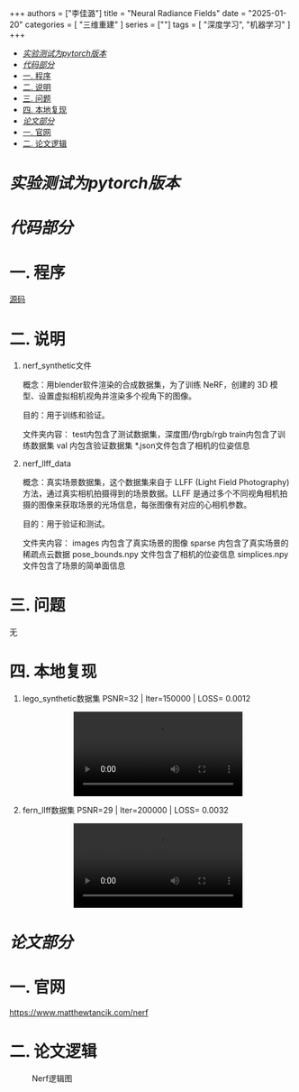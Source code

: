+++
authors = ["李佳潞"]
title = "Neural Radiance Fields"
date = "2025-01-20"
categories = [
    "三维重建"
]
series = [""]
tags = [
   "深度学习", "机器学习"
]
+++

- [*实验测试为pytorch版本*](#实验测试为pytorch版本)
- [*代码部分*](#代码部分)
- [一. 程序](#一-程序)
- [二. 说明](#二-说明)
- [三. 问题](#三-问题)
- [四. 本地复现](#四-本地复现)
- [*论文部分*](#论文部分)
- [一. 官网](#一-官网)
- [二. 论文逻辑](#二-论文逻辑)

# *实验测试为pytorch版本*

# *代码部分*

# 一. 程序

[源码](https://github.com/yenchenlin/nerf-pytorch)

# 二. 说明

1. nerf_synthetic文件
   
    概念：用blender软件渲染的合成数据集，为了训练 NeRF，创建的 3D 模型、设置虚拟相机视角并渲染多个视角下的图像。

    目的：用于训练和验证。

    文件夹内容：
    test内包含了测试数据集，深度图/伪rgb/rgb
    train内包含了训练数据集
    val 内包含验证数据集
    *.json文件包含了相机的位姿信息
   
2. nerf_llff_data
   
    概念：真实场景数据集，这个数据集来自于 LLFF (Light Field Photography) 方法，通过真实相机拍摄得到的场景数据。LLFF 是通过多个不同视角相机拍摄的图像来获取场景的光场信息，每张图像有对应的心相机参数。

    目的：用于验证和测试。

    文件夹内容：
    images 内包含了真实场景的图像
    sparse 内包含了真实场景的稀疏点云数据
    pose_bounds.npy 文件包含了相机的位姿信息
    simplices.npy 文件包含了场景的简单面信息

# 三. 问题

无

# 四. 本地复现

1. lego_synthetic数据集
   PSNR=32 | Iter=150000 | LOSS= 0.0012
   <div class="container" style="display: flex; justify-content: center;">
     <video controls style="max-width:100%; height:auto;">
       <source src="https://github.com/heirenlop/heirenlop.github.io/releases/download/V1.0/blender_paper_lego_spiral_200000_rgb.mp4" type="video/mp4">
       您的浏览器不支持 HTML5 视频播放。
     </video>
   </div>

2. fern_llff数据集
    PSNR=29 | Iter=200000 | LOSS= 0.0032
   <div class="container" style="display: flex; justify-content: center;">
     <video controls style="max-width:100%; height:auto;">
       <source src="https://github.com/heirenlop/heirenlop.github.io/releases/download/V1.0/fern_test_spiral_200000_rgb.mp4" type="video/mp4">
       您的浏览器不支持 HTML5 视频播放。
     </video>
   </div>

# *论文部分*


# 一. 官网

https://www.matthewtancik.com/nerf

# 二. 论文逻辑

<div class="container">
    <div class="image">
        <figure>
            <img src="/images/work-record/nerf_logic.png" alt="" loading="lazy">
            <figcaption>Nerf逻辑图</figcaption>
        </figure>
    </div>
</div>


   
